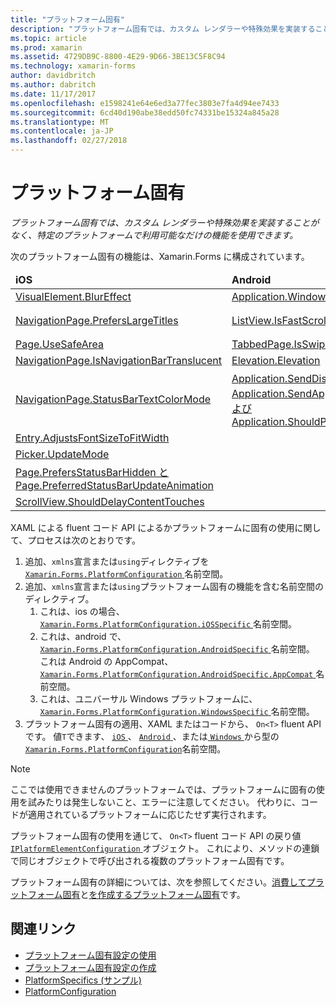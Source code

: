 ```yaml
---
title: "プラットフォーム固有"
description: "プラットフォーム固有では、カスタム レンダラーや特殊効果を実装することがなく、特定のプラットフォームで利用可能なだけの機能を使用できます。"
ms.topic: article
ms.prod: xamarin
ms.assetid: 4729DB9C-8800-4E29-9D66-3BE13C5F8C94
ms.technology: xamarin-forms
author: davidbritch
ms.author: dabritch
ms.date: 11/17/2017
ms.openlocfilehash: e1598241e64e6ed3a77fec3803e7fa4d94ee7433
ms.sourcegitcommit: 6cd40d190abe38edd50fc74331be15324a845a28
ms.translationtype: MT
ms.contentlocale: ja-JP
ms.lasthandoff: 02/27/2018
---
```

# <a name="platform-specifics"></a>プラットフォーム固有

_プラットフォーム固有では、カスタム レンダラーや特殊効果を実装することがなく、特定のプラットフォームで利用可能なだけの機能を使用できます。_

次のプラットフォーム固有の機能は、Xamarin.Forms に構成されています。

<table>
  <thead>
    <tr>
      <td><strong>iOS</strong></td>
      <td><strong>Android</strong></td>
      <td><strong>Windows</strong></td>
    </tr>
  </thead>
  <tbody>
    <tr>
      <td><a href="~/xamarin-forms/platform/platform-specifics/consuming/ios.md#blur">VisualElement.BlurEffect</a></td>
      <td><a href="~/xamarin-forms/platform/platform-specifics/consuming/android.md#soft_input_mode">Application.WindowSoftInputModeAdjust</a></td>
      <td><a href="~/xamarin-forms/platform/platform-specifics/consuming/windows.md#toolbar_placement">Page.ToolbarPlacement</a></td>
    </tr>
    <tr>
      <td><a href="~/xamarin-forms/platform/platform-specifics/consuming/ios.md#large_title">NavigationPage.PrefersLargeTitles</a></td>
      <td><a href="~/xamarin-forms/platform/platform-specifics/consuming/android.md#fastscroll">ListView.IsFastScrollEnabled</a></td>
      <td><a href="~/xamarin-forms/platform/platform-specifics/consuming/windows.md#collapsable_navigation_bar">MasterDetailPage.CollapsedPaneWidth と MasterDetailPage.CollapseStyle</a></td>
    </tr>    
    <tr>
      <td><a href="~/xamarin-forms/platform/platform-specifics/consuming/ios.md#safe_area_layout">Page.UseSafeArea</a></td>
      <td><a href="~/xamarin-forms/platform/platform-specifics/consuming/android.md#enable_swipe_paging">TabbedPage.IsSwipePagingEnabled</a></td>
      <td></td>
    </tr>
    <tr>
      <td><a href="~/xamarin-forms/platform/platform-specifics/consuming/ios.md#translucent_navigation_bar">NavigationPage.IsNavigationBarTranslucent</a></td>
      <td><a href="~/xamarin-forms/platform/platform-specifics/consuming/android.md#elevation">Elevation.Elevation</a></td>
      <td></td>
    </tr>
    <tr>
      <td><a href="~/xamarin-forms/platform/platform-specifics/consuming/ios.md#status_bar_color_mode">NavigationPage.StatusBarTextColorMode</a></td>
      <td><a href="~/xamarin-forms/platform/platform-specifics/consuming/android.md#disable_lifecycle_events">Application.SendDisappearingEventOnPause、Application.SendAppearingEventOnResume、および Application.ShouldPreserveKeyboardOnResume</a></td>
      <td></td>
    </tr>
    <tr>
      <td><a href="~/xamarin-forms/platform/platform-specifics/consuming/ios.md#adjust_font_size">Entry.AdjustsFontSizeToFitWidth</a></td>
      <td></td>
      <td></td>
    </tr>
    <tr>
      <td><a href="~/xamarin-forms/platform/platform-specifics/consuming/ios.md#picker_update_mode">Picker.UpdateMode</a></td>
      <td></td>
      <td></td>
    </tr>
    <tr>
      <td><a href="~/xamarin-forms/platform/platform-specifics/consuming/ios.md#set_status_bar_visibility">Page.PrefersStatusBarHidden と Page.PreferredStatusBarUpdateAnimation</a></td>
      <td></td>
      <td></td>
    </tr>
    <tr>
      <td><a href="~/xamarin-forms/platform/platform-specifics/consuming/ios.md#delay_content_touches">ScrollView.ShouldDelayContentTouches</a></td>
      <td></td>
      <td></td>
    </tr>
  </tbody>
</table>

XAML による fluent コード API によるかプラットフォームに固有の使用に関して、プロセスは次のとおりです。

1. 追加、`xmlns`宣言または`using`ディレクティブを[ `Xamarin.Forms.PlatformConfiguration` ](https://developer.xamarin.com/api/namespace/Xamarin.Forms.PlatformConfiguration/)名前空間。
1. 追加、`xmlns`宣言または`using`プラットフォーム固有の機能を含む名前空間のディレクティブ。
    1. これは、ios の場合、 [ `Xamarin.Forms.PlatformConfiguration.iOSSpecific` ](https://developer.xamarin.com/api/namespace/Xamarin.Forms.PlatformConfiguration.iOSSpecific/)名前空間。
    1. これは、android で、 [ `Xamarin.Forms.PlatformConfiguration.AndroidSpecific` ](https://developer.xamarin.com/api/namespace/Xamarin.Forms.PlatformConfiguration.AndroidSpecific/)名前空間。 これは Android の AppCompat、 [ `Xamarin.Forms.PlatformConfiguration.AndroidSpecific.AppCompat` ](https://developer.xamarin.com/api/namespace/Xamarin.Forms.PlatformConfiguration.AndroidSpecific.AppCompat/)名前空間。
    1. これは、ユニバーサル Windows プラットフォームに、 [ `Xamarin.Forms.PlatformConfiguration.WindowsSpecific` ](https://developer.xamarin.com/api/namespace/Xamarin.Forms.PlatformConfiguration.WindowsSpecific/)名前空間。
1. プラットフォーム固有の適用、XAML またはコードから、 `On<T>` fluent API です。 値`T`できます、 [ `iOS` ](https://developer.xamarin.com/api/type/Xamarin.Forms.PlatformConfiguration.iOS/)、 [ `Android` ](https://developer.xamarin.com/api/type/Xamarin.Forms.PlatformConfiguration.Android/)、または[ `Windows` ](https://developer.xamarin.com/api/type/Xamarin.Forms.PlatformConfiguration.Windows/)から型の[ `Xamarin.Forms.PlatformConfiguration`](https://developer.xamarin.com/api/namespace/Xamarin.Forms.PlatformConfiguration/)名前空間。

> [!NOTE]
> ここでは使用できませんのプラットフォームでは、プラットフォームに固有の使用を試みたりは発生しないこと、エラーに注意してください。 代わりに、コードが適用されているプラットフォームに応じたせず実行されます。

プラットフォーム固有の使用を通じて、 `On<T>` fluent コード API の戻り値[ `IPlatformElementConfiguration` ](https://developer.xamarin.com/api/type/Xamarin.Forms.IPlatformElementConfiguration%3CTPlatform,TElement%3E/)オブジェクト。 これにより、メソッドの連鎖で同じオブジェクトで呼び出される複数のプラットフォーム固有です。

プラットフォーム固有の詳細については、次を参照してください。[消費してプラットフォーム固有](~/xamarin-forms/platform/platform-specifics/consuming/index.md)と[を作成するプラットフォーム固有](~/xamarin-forms/platform/platform-specifics/creating.md)です。


## <a name="related-links"></a>関連リンク

- [プラットフォーム固有設定の使用](~/xamarin-forms/platform/platform-specifics/consuming/index.md)
- [プラットフォーム固有設定の作成](~/xamarin-forms/platform/platform-specifics/creating.md)
- [PlatformSpecifics (サンプル)](https://developer.xamarin.com/samples/xamarin-forms/userinterface/platformspecifics/)
- [PlatformConfiguration](https://developer.xamarin.com/api/namespace/Xamarin.Forms.PlatformConfiguration/)
